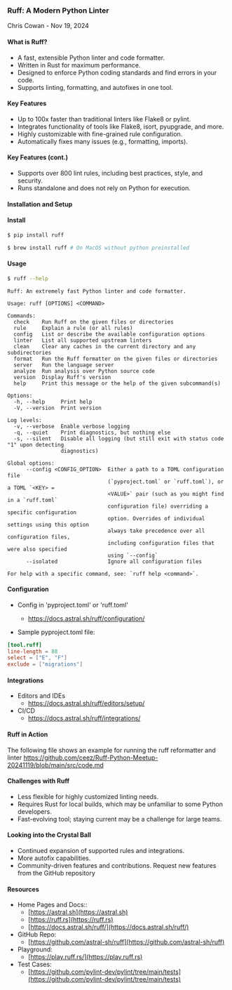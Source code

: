 ### Ruff: A Modern Python Linter

Chris Cowan - Nov 19, 2024



#### What is Ruff?
- A fast, extensible Python linter and code formatter.
- Written in Rust for maximum performance.
- Designed to enforce Python coding standards and find errors in your code.
- Supports linting, formatting, and autofixes in one tool.



#### Key Features
- Up to 100x faster than traditional linters like Flake8 or pylint.
- Integrates functionality of tools like Flake8, isort, pyupgrade, and more.
- Highly customizable with fine-grained rule configuration.
- Automatically fixes many issues (e.g., formatting, imports).


#### Key Features (cont.)
- Supports over 800 lint rules, including best practices, style, and security.
- Runs standalone and does not rely on Python for execution.



#### Installation and Setup
#### Install
```bash
$ pip install ruff

$ brew install ruff # On MacOS without python preinstalled
```


#### Usage
```bash
$ ruff --help
```
```text
Ruff: An extremely fast Python linter and code formatter.

Usage: ruff [OPTIONS] <COMMAND>

Commands:
  check    Run Ruff on the given files or directories
  rule     Explain a rule (or all rules)
  config   List or describe the available configuration options
  linter   List all supported upstream linters
  clean    Clear any caches in the current directory and any subdirectories
  format   Run the Ruff formatter on the given files or directories
  server   Run the language server
  analyze  Run analysis over Python source code
  version  Display Ruff's version
  help     Print this message or the help of the given subcommand(s)

Options:
  -h, --help     Print help
  -V, --version  Print version

Log levels:
  -v, --verbose  Enable verbose logging
  -q, --quiet    Print diagnostics, but nothing else
  -s, --silent   Disable all logging (but still exit with status code "1" upon detecting
                 diagnostics)

Global options:
      --config <CONFIG_OPTION>  Either a path to a TOML configuration file
                                (`pyproject.toml` or `ruff.toml`), or a TOML `<KEY> =
                                <VALUE>` pair (such as you might find in a `ruff.toml`
                                configuration file) overriding a specific configuration
                                option. Overrides of individual settings using this option
                                always take precedence over all configuration files,
                                including configuration files that were also specified
                                using `--config`
      --isolated                Ignore all configuration files

For help with a specific command, see: `ruff help <command>`.
```


#### Configuration

- Config in 'pyproject.toml' or 'ruff.toml'
  - https://docs.astral.sh/ruff/configuration/

- Sample pyproject.toml file:

```toml
[tool.ruff]
line-length = 88
select = ["E", "F"]
exclude = ["migrations"]
```


#### Integrations
- Editors and IDEs
  - https://docs.astral.sh/ruff/editors/setup/
- CI/CD
  - https://docs.astral.sh/ruff/integrations/


#### Ruff in Action

The following file shows an example for running the ruff reformatter and linter
https://github.com/ceez/Ruff-Python-Meetup-20241119/blob/main/src/code.md



#### Challenges with Ruff
- Less flexible for highly customized linting needs.
- Requires Rust for local builds, which may be unfamiliar to some Python developers.
- Fast-evolving tool; staying current may be a challenge for large teams.



#### Looking into the Crystal Ball
- Continued expansion of supported rules and integrations.
- More autofix capabilities.
- Community-driven features and contributions. Request new features from the GitHub repository



#### Resources
- Home Pages and Docs::
  - [https://astral.sh](https://astral.sh)
  - [https://ruff.rs](https://ruff.rs)
  - [https://docs.astral.sh/ruff/](https://docs.astral.sh/ruff/)
- GitHub Repo:
  - [https://github.com/astral-sh/ruff](https://github.com/astral-sh/ruff)
- Playground:
  - [https://play.ruff.rs/](https://play.ruff.rs)
- Test Cases:
  - [https://github.com/pylint-dev/pylint/tree/main/tests](https://github.com/pylint-dev/pylint/tree/main/tests)

